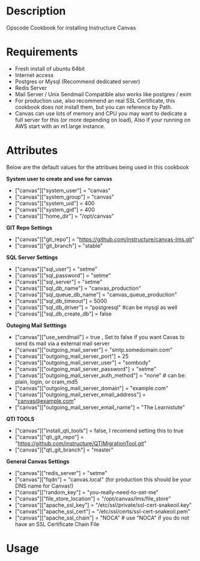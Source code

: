 Description
===========

Opscode Cookbook for installing Instructure Canvas 

Requirements
============
* Fresh install of ubuntu 64bit
* Internet access 
* Postgres or Mysql (Recommend dedicated server)
* Redis Server
* Mail Server / Unix Sendmail Compatible also works like postgres / exim
* For production use, also recommend an real SSL Certificate, this cookbook does not install them, but you can reference by Path.
* Canvas can use lots of memory and CPU you may want to dedicate a full server for this (or more depending on load), Also if your running on AWS
start with an m1.large instance.


Attributes
==========
Below are the default values for the attribues being used in this cookbook

**System user to create and use for canvas**
* ["canvas"]["system_user"]  = "canvas"
* ["canvas"]["system_group"] = "canvas"
* ["canvas"]["system_uid"]   = 400
* ["canvas"]["system_gid"]   = 400
* ["canvas"]["home_dir"]     = "/opt/canvas"

**GIT Repo Settings**
* ["canvas"]["git_repo"]     = "https://github.com/instructure/canvas-lms.git"
* ["canvas"]["git_branch"]   = "stable"

**SQL Server Settings**
* ["canvas"]["sql_user"]     = "setme"
* ["canvas"]["sql_password"] = "setme"
* ["canvas"]["sql_server"]   = "setme"
* ["canvas"]["sql_db_name"]  = "canvas_production"
* ["canvas"]["sql_queue_db_name"]  = "canvas_queue_production"
* ["canvas"]["sql_db_timeout"]     = 5000
* ["canvas"]["sql_db_driver"]      = "postgresql" #can be mysql as well
* ["canvas"]["sql_db_create_db"]   = false

**Outoging Mail Setttings**
* ["canvas"]["use_sendmail"] = true , Set to false if you want Cavas to send its mail via a external mail server
* ["canvas"]["outgoing_mail_server"] = "smtp.somedomain.com"
* ["canvas"]["outgoing_mail_server_port"] = 25
* ["canvas"]["outgoing_mail_server_user"] = "sombody"
* ["canvas"]["outgoing_mail_server_password"] = "setme"
* ["canvas"]["outgoing_mail_server_auth_method"] = "none" # can be: plain, login, or cram_md5
* ["canvas"]["outgoing_mail_server_domain"] = "example.com"
* ["canvas"]["outgoing_mail_server_email_address"] = "canvas@example.com"
* ["canvas"]["outgoing_mail_server_email_name"] = "The Learnistute"

**QTI TOOLS**
* ["canvas"]["install_qti_tools"] = false, I recomend setting this to true
* ["canvas"]["qti_git_repo"] = "https://github.com/instructure/QTIMigrationTool.git"
* ["canvas"]["qti_git_branch"] = "master"

**General Canvas Settings**
* ["canvas"]["redis_server"] = "setme"
* ["canvas"]["fqdn"] = "canvas.local" (for production this should be your DNS name for Canvas!)
* ["canvas"]["random_key"] = "you-really-need-to-set-me"
* ["canvas"]["file_store_location"] = "/opt/canvas/lms/file_store"
* ["canvas"]["apache_ssl_key"] = "/etc/ssl/private/ssl-cert-snakeoil.key"
* ["canvas"]["apache_ssl_cert"] = "/etc/ssl/certs/ssl-cert-snakeoil.pem"
* ["canvas"]["apache_ssl_chain"] = "NOCA" # use "NOCA" if you do not have an SSL Certificate Chain File


Usage
=====


